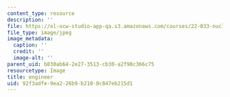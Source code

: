 ```yaml
---
content_type: resource
description: ''
file: https://ol-ocw-studio-app-qa.s3.amazonaws.com/courses/22-033-nuclear-systems-design-project-fall-2011/92f3adfe9ea226b9b2108c847eb215d1_studentlab.JPG
file_type: image/jpeg
image_metadata:
  caption: ''
  credit: ''
  image-alt: ''
parent_uid: b830ab64-2e27-3513-cb30-a2f98c366c75
resourcetype: Image
title: engineer
uid: 92f3adfe-9ea2-26b9-b210-8c847eb215d1
---
```

